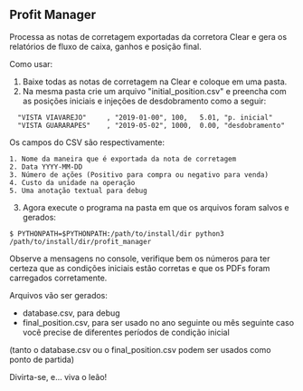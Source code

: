 ## Profit Manager

Processa as notas de corretagem exportadas da corretora Clear e gera os relatórios de fluxo de caixa, ganhos e posição final. 

Como usar:

1) Baixe todas as notas de corretagem na Clear e coloque em uma pasta.
2) Na mesma pasta crie um arquivo "initial_position.csv" e preencha com as posições iniciais e injeções de desdobramento 
como a seguir:

```
  "VISTA VIAVAREJO"     , "2019-01-00", 100,   5.01, "p. inicial"
  "VISTA GUARARAPES"    , "2019-05-02", 1000,  0.00, "desdobramento"
```
Os campos do CSV são respectivamente:

    1. Nome da maneira que é exportada da nota de corretagem
    2. Data YYYY-MM-DD
    3. Número de ações (Positivo para compra ou negativo para venda)
    4. Custo da unidade na operação
    5. Uma anotação textual para debug

3) Agora execute o programa na pasta em que os arquivos foram salvos e gerados:

```
$ PYTHONPATH=$PYTHONPATH:/path/to/install/dir python3 /path/to/install/dir/profit_manager
```

Observe a mensagens no console, verifique bem os números para ter certeza que as condições iniciais estão corretas 
e que os PDFs foram carregados corretamente.

Arquivos vão ser gerados: 

- database.csv, para debug
- final_position.csv, para ser usado no ano seguinte ou mês seguinte caso você precise de diferentes períodos de condição inicial

(tanto o database.csv ou o final_position.csv podem ser usados como ponto de partida)

Divirta-se, e... viva o leão!
